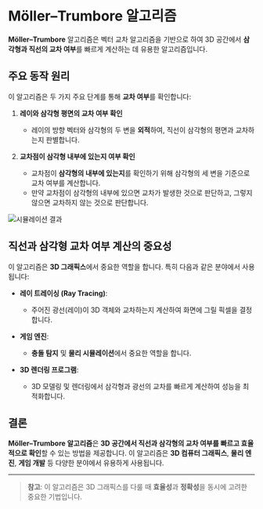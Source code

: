 # Möller–Trumbore 알고리즘

**Möller–Trumbore** 알고리즘은 벡터 교차 알고리즘을 기반으로 하여 3D 공간에서 **삼각형과 직선의 교차 여부**를 빠르게 계산하는 데 유용한 알고리즘입니다.

## 주요 동작 원리

이 알고리즘은 두 가지 주요 단계를 통해 **교차 여부**를 확인합니다:

1. **레이와 삼각형 평면의 교차 여부 확인**
    - 레이의 방향 벡터와 삼각형의 두 변을 **외적**하여, 직선이 삼각형의 평면과 교차하는지 판별합니다.

2. **교차점이 삼각형 내부에 있는지 여부 확인**
    - 교차점이 **삼각형의 내부에 있는지**를 확인하기 위해 삼각형의 세 변을 기준으로 교차 여부를 계산합니다.
    - 만약 교차점이 삼각형의 내부에 있으면 교차가 발생한 것으로 판단하고, 그렇지 않으면 교차하지 않는 것으로 판단합니다.
  

![시뮬레이션 결과](![image](https://github.com/user-attachments/assets/151c27de-2add-43c6-9ef1-6b256359cec3))



## 직선과 삼각형 교차 여부 계산의 중요성

이 알고리즘은 **3D 그래픽스**에서 중요한 역할을 합니다. 특히 다음과 같은 분야에서 사용됩니다:

- **레이 트레이싱 (Ray Tracing)**:
    - 주어진 광선(레이)이 3D 객체와 교차하는지 계산하여 화면에 그릴 픽셀을 결정합니다.
  
- **게임 엔진**:
    - **충돌 탐지** 및 **물리 시뮬레이션**에서 중요한 역할을 합니다.
  
- **3D 렌더링 프로그램**:
    - 3D 모델링 및 렌더링에서 삼각형과 광선의 교차를 빠르게 계산하여 성능을 최적화합니다.

## 결론

**Möller–Trumbore 알고리즘**은 **3D 공간에서 직선과 삼각형의 교차 여부를 빠르고 효율적으로 확인**할 수 있는 방법을 제공합니다. 이 알고리즘은 **3D 컴퓨터 그래픽스**, **물리 엔진**, **게임 개발** 등 다양한 분야에서 유용하게 사용됩니다.

---

> **참고**: 이 알고리즘은 3D 그래픽스를 다룰 때 **효율성**과 **정확성**을 동시에 고려한 중요한 기법입니다.
